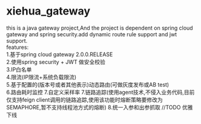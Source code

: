 # xiehua_gateway
this is a java gateway project,And the project is dependent on spring cloud gateway and spring security.add dynamic route rule support and jwt support.   
features:   
1.基于spring cloud gateway 2.0.0.RELEASE   
2.使用spring security + JWT 做安全校验   
3.IP白名单   
4.限流(IP限流+系统负载限流)  
5.基于配置的(版本号或者其他表示)动态路由(可做灰度发布或AB test)  
6.路由耗时监控
7.自定义采样率 
7.链路追踪(使用agent技术,不侵入业务代码,目前仅支持feign client调用的链路追踪,使用该功能时熔断策略要修改为SEMAPHORE,暂不支持线程池方式的熔断)
8.统一入参和出参抓取
//TODO
优雅下线

